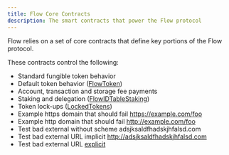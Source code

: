 ```yaml
---
title: Flow Core Contracts
description: The smart contracts that power the Flow protocol
---
```


Flow relies on a set of core contracts that define key portions of the
Flow protocol.

These contracts control the following:

- Standard fungible token behavior
- Default token behavior ([FlowToken](./nft-storefront))
- Account, transaction and storage fee payments
- Staking and delegation ([FlowIDTableStaking](/core-contracts/staking-contract-reference))
- Token lock-ups ([LockedTokens](/core-contracts/locked-tokens))
- Example https domain that should fail https://example.com/foo
- Example http domain that should fail http://example.com/foo
- Test bad external without scheme adsjksaldfhadskjhfalsd.com
- Test bad external URL implicit http://adsjksaldfhadskjhfalsd.com
- Test bad external URL [explicit](http://adsjksaldfhadskjhfalsd.com)
